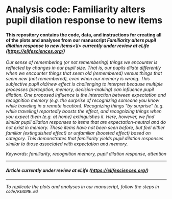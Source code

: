 # Analysis code: Familiarity alters pupil dilation response to new items

#### This repository contains the code, data, and instructions for creating all of the plots and analyses from our manuscript <i>Familiarity alters pupil dilation response to new items<\i> currently under review at eLife (https://elifesciences.org/) 


Our sense of remembering (or not remembering) things we encounter is reflected by changes in our pupil size. That is, our pupils dilate differently when we encounter things that seem old (remembered) versus things that seem new (not remembered), even when our memory is wrong. This <i>subjective pupil old/new effect</i> is challenging to interpret because multiple processes (perception, memory, decision-making) can influence pupil dilation. One proposed influence is the interaction between expectation and recognition memory (e.g. the surprise of recognizing someone you know while traveling in a remote location). Recognizing things "by surprise" (e.g. while traveling) reportedly boosts the effect, and recognizing things when you expect them (e.g. at home) extinguishes it. Here, however, we find similar pupil dilation responses to items that are expectation-neutral and do not exist in memory. These items have not been seen before, but <i>feel</i> either familiar (extinguished effect) or unfamiliar (boosted effect) based on category. This demonstrates that familiarity yields pupil dilation responses similar to those associated with expectation and memory. 

<i> Keywords: familiarity, recognition memory, pupil dilation response, attention</i>
<hr />

#### Article currently under review at eLife (https://elifesciences.org/) 

<hr />
 
 To replicate the plots and analyses in our manuscript, follow the steps in `code/README.md` 

